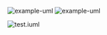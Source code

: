 ![example-uml](//www.plantuml.com/plantuml/png/SoWkIImgAStDuL8ioKZDJLL8oabCpjRDpijCpoZXSifFKj2rKt3CoKnELR1Io4ZDoSddSaZDIm5g0000)
![example-uml](http://www.plantuml.com/plantuml/proxy?cache=no&src=https://raw.githubusercontent.com/jonashackt/plantuml-markdown/master/example-uml.iuml)




![test.iuml](http://www.plantuml.com/plantuml/proxy?cache=no&src=https://raw.githubusercontent.com/Vivekyadavgithub/PlantUml-tut/master/test.iuml)